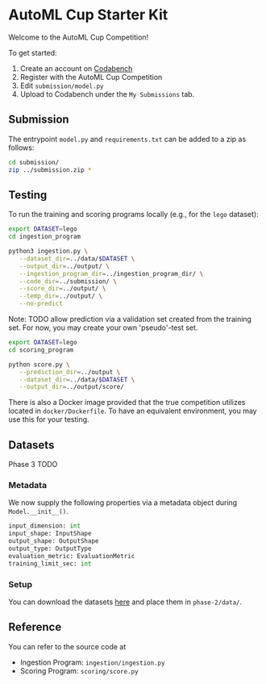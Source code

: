 # AutoML Cup Starter Kit

Welcome to the AutoML Cup Competition!

To get started:

1. Create an account on [Codabench](https://www.codabench.org/)
1. Register with the AutoML Cup Competition
1. Edit `submission/model.py`
1. Upload to Codabench under the `My Submissions` tab.

## Submission

The entrypoint `model.py` and `requirements.txt` can be added to a zip as follows:

```sh
cd submission/
zip ../submission.zip *
```

## Testing

To run the training and scoring programs locally (e.g., for the `lego` dataset):

```sh
export DATASET=lego
cd ingestion_program

python3 ingestion.py \
   --dataset_dir=../data/$DATASET \
   --output_dir=../output/ \
   --ingestion_program_dir=../ingestion_program_dir/ \
   --code_dir=../submission/ \
   --score_dir=../output/ \
   --temp_dir=../output/ \
   --no-predict
```

Note: TODO allow prediction via a validation set created from the training set. For now, you may create your own 'pseudo'-test set.

```sh
export DATASET=lego
cd scoring_program

python score.py \
   --prediction_dir=../output \
   --dataset_dir=../data/$DATASET \
   --output_dir=../output/score/
```

There is also a Docker image provided that the true competition utilizes located in `docker/Dockerfile`. To have an equivalent environment, you may use this for your testing.

## Datasets

Phase 3 TODO

### Metadata

We now supply the following properties via a metadata object during `Model.__init__()`.

```py
input_dimension: int
input_shape: InputShape
output_shape: OutputShape
output_type: OutputType
evaluation_metric: EvaluationMetric
training_limit_sec: int
```

### Setup

You can download the datasets [here](https://drive.google.com/file/d/1pbAj9KdaBye6gOeEhfoj5fw2BY3PALC9/view?usp=sharing) and place them in `phase-2/data/`.

## Reference

You can refer to the source code at

-   Ingestion Program: `ingestion/ingestion.py`
-   Scoring Program: `scoring/score.py`
